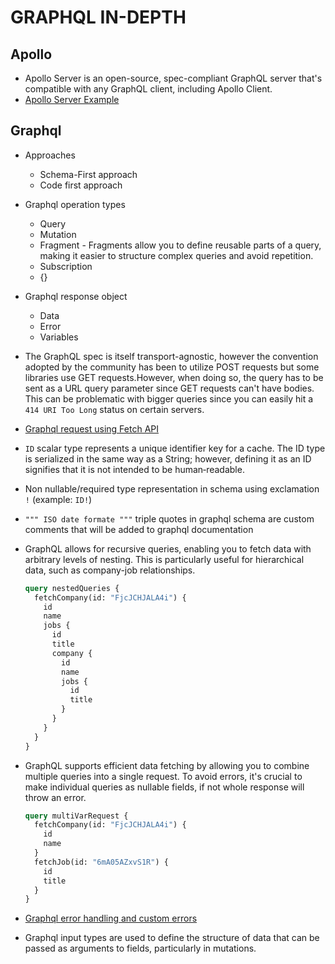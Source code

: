 # GRAPHQL IN-DEPTH

## Apollo

- Apollo Server is an open-source, spec-compliant GraphQL server that's compatible with any GraphQL client, including Apollo Client.
- [Apollo Server Example](basics/server/server.js)

## Graphql

- Approaches

  - Schema-First approach
  - Code first approach

- Graphql operation types

  - Query
  - Mutation
  - Fragment - Fragments allow you to define reusable parts of a query, making it easier to structure complex queries and avoid repetition.
  - Subscription
  - {}

- Graphql response object

  - Data
  - Error
  - Variables

- The GraphQL spec is itself transport-agnostic, however the convention adopted by the community has been to utilize POST requests but some libraries use GET requests.However, when doing so, the query has to be sent as a URL query parameter since GET requests can't have bodies. This can be problematic with bigger queries since you can easily hit a `414 URI Too Long` status on certain servers.

- [Graphql request using Fetch API](basics/client/index.html)

- `ID` scalar type represents a unique identifier key for a cache. The ID type is serialized in the same way as a String; however, defining it as an ID signifies that it is not intended to be human‐readable.

- Non nullable/required type representation in schema using exclamation `!` (example: `ID!`)

- `""" ISO date formate """` triple quotes in graphql schema are custom comments that will be added to graphql documentation

- GraphQL allows for recursive queries, enabling you to fetch data with arbitrary levels of nesting. This is particularly useful for hierarchical data, such as company-job relationships.

  ```graphql
  query nestedQueries {
    fetchCompany(id: "FjcJCHJALA4i") {
      id
      name
      jobs {
        id
        title
        company {
          id
          name
          jobs {
            id
            title
          }
        }
      }
    }
  }
  ```

- GraphQL supports efficient data fetching by allowing you to combine multiple queries into a single request. To avoid errors, it's crucial to make individual queries as nullable fields, if not whole response will throw an error.

  ```graphql
  query multiVarRequest {
    fetchCompany(id: "FjcJCHJALA4i") {
      id
      name
    }
    fetchJob(id: "6mA05AZxvS1R") {
      id
      title
    }
  }
  ```

- [Graphql error handling and custom errors](job-board-project/server/resolver.js)

- Graphql input types are used to define the structure of data that can be passed as arguments to fields, particularly in mutations.
